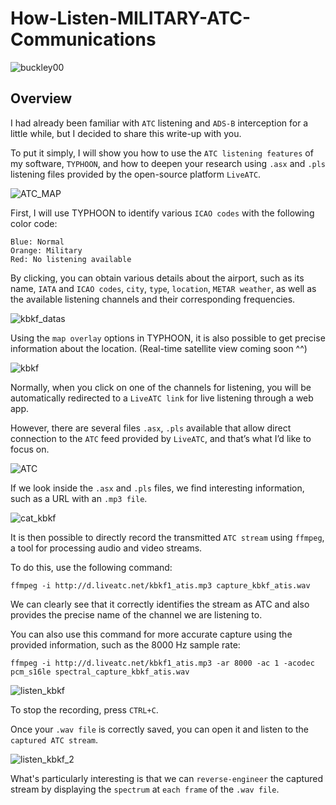 # How-Listen-MILITARY-ATC-Communications

![buckley00](https://github.com/user-attachments/assets/46bb5bd5-1e03-421c-91d3-b7484c28e0e4)

## Overview
I had already been familiar with `ATC` listening and `ADS-B` interception for a little while, but I decided to share this write-up with you.

To put it simply, I will show you how to use the `ATC listening features` of my software, `TYPHOON`, and how to deepen your research using `.asx` and `.pls` listening files provided by the open-source platform `LiveATC`.

![ATC_MAP](https://github.com/user-attachments/assets/84a04197-cdf8-4f7f-88e6-9d68a514137d)

First, I will use TYPHOON to identify various `ICAO codes` with the following color code:

    Blue: Normal
    Orange: Military
    Red: No listening available

By clicking, you can obtain various details about the airport, such as its name, `IATA` and `ICAO codes`, `city`, `type`, `location`, `METAR weather`, as well as the available listening channels and their corresponding frequencies.

![kbkf_datas](https://github.com/user-attachments/assets/5e6a939f-21df-47bb-82fc-e0a8c0f2c14a)

Using the `map overlay` options in TYPHOON, it is also possible to get precise information about the location. (Real-time satellite view coming soon ^^)

![kbkf](https://github.com/user-attachments/assets/ec15e2f2-7714-4db0-9754-caec4a715189)

Normally, when you click on one of the channels for listening, you will be automatically redirected to a `LiveATC link` for live listening through a web app.

However, there are several files `.asx`, `.pls` available that allow direct connection to the `ATC` feed provided by `LiveATC`, and that’s what I’d like to focus on.

![ATC](https://github.com/user-attachments/assets/ecdcca2d-3f5a-40ba-9e92-ba660fb2524c)

If we look inside the `.asx` and `.pls` files, we find interesting information, such as a URL with an `.mp3 file`.

![cat_kbkf](https://github.com/user-attachments/assets/f6366af4-15aa-4386-8c63-5bb7b3e2c5d4)

It is then possible to directly record the transmitted `ATC stream` using `ffmpeg`, a tool for processing audio and video streams.

To do this, use the following command:

    ffmpeg -i http://d.liveatc.net/kbkf1_atis.mp3 capture_kbkf_atis.wav

We can clearly see that it correctly identifies the stream as ATC and also provides the precise name of the channel we are listening to.

You can also use this command for more accurate capture using the provided information, such as the 8000 Hz sample rate:

    ffmpeg -i http://d.liveatc.net/kbkf1_atis.mp3 -ar 8000 -ac 1 -acodec pcm_s16le spectral_capture_kbkf_atis.wav

![listen_kbkf](https://github.com/user-attachments/assets/b5bc6598-c67a-4f42-ad57-dd37e3e58107)

To stop the recording, press `CTRL+C`.

Once your `.wav file` is correctly saved, you can open it and listen to the `captured ATC stream`.

![listen_kbkf_2](https://github.com/user-attachments/assets/8378dc9b-16d7-489b-8376-ae1dd14d8f58)

What's particularly interesting is that we can `reverse-engineer` the captured stream by displaying the `spectrum` at `each frame` of the `.wav file`.

